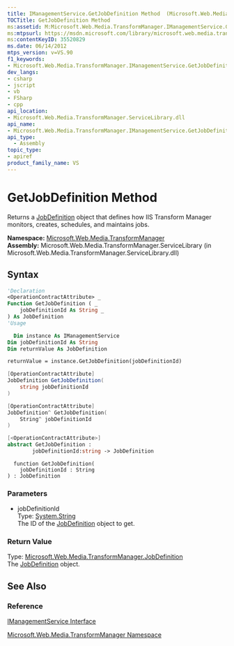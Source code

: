 ```yaml
---
title: IManagementService.GetJobDefinition Method  (Microsoft.Web.Media.TransformManager)
TOCTitle: GetJobDefinition Method
ms:assetid: M:Microsoft.Web.Media.TransformManager.IManagementService.GetJobDefinition(System.String)
ms:mtpsurl: https://msdn.microsoft.com/library/microsoft.web.media.transformmanager.imanagementservice.getjobdefinition(v=VS.90)
ms:contentKeyID: 35520829
ms.date: 06/14/2012
mtps_version: v=VS.90
f1_keywords:
- Microsoft.Web.Media.TransformManager.IManagementService.GetJobDefinition
dev_langs:
- csharp
- jscript
- vb
- FSharp
- cpp
api_location:
- Microsoft.Web.Media.TransformManager.ServiceLibrary.dll
api_name:
- Microsoft.Web.Media.TransformManager.IManagementService.GetJobDefinition
api_type:
  - Assembly
topic_type:
- apiref
product_family_name: VS
---
```


# GetJobDefinition Method

Returns a [JobDefinition](jobdefinition-class-microsoft-web-media-transformmanager.md) object that defines how IIS Transform Manager monitors, creates, schedules, and maintains jobs.

**Namespace:**  [Microsoft.Web.Media.TransformManager](microsoft-web-media-transformmanager-namespace.md)  
**Assembly:**  Microsoft.Web.Media.TransformManager.ServiceLibrary (in Microsoft.Web.Media.TransformManager.ServiceLibrary.dll)

## Syntax

```vb
'Declaration
<OperationContractAttribute> _
Function GetJobDefinition ( _
    jobDefinitionId As String _
) As JobDefinition
'Usage

  Dim instance As IManagementService
Dim jobDefinitionId As String
Dim returnValue As JobDefinition

returnValue = instance.GetJobDefinition(jobDefinitionId)
```

```csharp
[OperationContractAttribute]
JobDefinition GetJobDefinition(
    string jobDefinitionId
)
```

```cpp
[OperationContractAttribute]
JobDefinition^ GetJobDefinition(
    String^ jobDefinitionId
)
```

``` fsharp
[<OperationContractAttribute>]
abstract GetJobDefinition : 
        jobDefinitionId:string -> JobDefinition 
```

```jscript
  function GetJobDefinition(
    jobDefinitionId : String
) : JobDefinition
```

### Parameters

  - jobDefinitionId  
    Type: [System.String](https://msdn.microsoft.com/library/s1wwdcbf)  
    The ID of the [JobDefinition](jobdefinition-class-microsoft-web-media-transformmanager.md) object to get.  

### Return Value

Type: [Microsoft.Web.Media.TransformManager.JobDefinition](jobdefinition-class-microsoft-web-media-transformmanager.md)  
The [JobDefinition](jobdefinition-class-microsoft-web-media-transformmanager.md) object.  

## See Also

### Reference

[IManagementService Interface](imanagementservice-interface-microsoft-web-media-transformmanager.md)

[Microsoft.Web.Media.TransformManager Namespace](microsoft-web-media-transformmanager-namespace.md)
